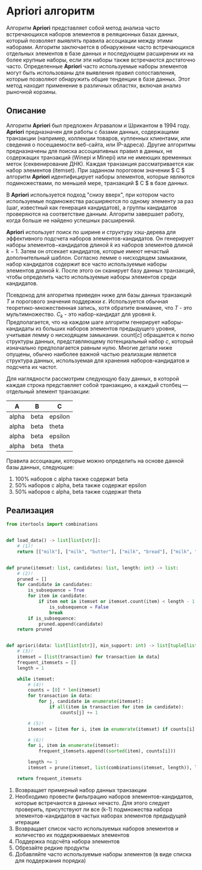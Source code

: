 
# Apriori алгоритм

Алгоритм __Apriori__ представляет собой метод анализа часто встречающихся наборов элементов в реляционных базах данных, который позволяет выявлять правила ассоциации между этими наборами. Алгоритм заключается в обнаружении часто встречающихся отдельных элементов в базе данных и последующем расширении их на более крупные наборы, если эти наборы также встречаются достаточно часто. Определенные __Apriori__ часто используемые наборы элементов могут быть использованы для выявления правил сопоставления, которые позволяют обнаружить общие тенденции в базе данных. Этот метод находит применение в различных областях, включая анализ рыночной корзины.

## Описание

Алгоритм __Apriori__ был предложен Агравалом и Шрикантом в 1994 году. __Apriori__ предназначен для работы с базами данных, содержащими транзакции (например, коллекции товаров, купленных клиентами, или сведения о посещаемости веб-сайта, или IP-адреса). Другие алгоритмы предназначены для поиска ассоциативных правил в данных, не содержащих транзакций (Winepi и Minepi) или не имеющих временных меток (секвенирование ДНК). Каждая транзакция рассматривается как набор элементов (itemset). При заданном пороговом значении $ C $ алгоритм __Apriori__ идентифицирует наборы элементов, которые являются подмножествами, по меньшей мере, транзакций $ C $ в базе данных.

В __Apriori__ используется подход "снизу вверх", при котором часто используемые подмножества расширяются по одному элементу за раз (шаг, известный как генерация кандидатов), а группы кандидатов проверяются на соответствие данным. Алгоритм завершает работу, когда больше не найдено успешных расширений.

__Apriori__ использует поиск по ширине и структуру хэш-дерева для эффективного подсчета наборов элементов-кандидатов. Он генерирует наборы элементов−кандидатов длиной $k$ из наборов элементов длиной $k-1$. Затем он отсекает кандидатов, которые имеют нечастый дополнительный шаблон. Согласно лемме о нисходящем замыкании, набор кандидатов содержит все часто используемые наборы элементов длиной $k$. После этого он сканирует базу данных транзакций, чтобы определить часто используемые наборы элементов среди кандидатов.

Псевдокод для алгоритма приведен ниже для базы данных транзакций $T$ и порогового значения поддержки $ε$. Используется обычная теоретико-множественная запись, хотя обратите внимание, что $T$ - это мультимножество. $C_k$ - это набор-кандидат для уровня $k$. Предполагается, что на каждом шаге алгоритм генерирует наборы-кандидаты из больших наборов элементов предыдущего уровня, учитывая лемму о нисходящем замыкании. $\mathrm{count}[c]$ обращается к полю структуры данных, представляющему потенциальный набор $c$, который изначально предполагается равным нулю. Многие детали ниже опущены, обычно наиболее важной частью реализации является структура данных, используемая для хранения наборов-кандидатов и подсчета их частот.

Для наглядности рассмотрим следующую базу данных, в которой каждая строка представляет собой транзакцию, а каждый столбец — отдельный элемент транзакции:

| A | B | C |
| - | - | - | 
| alpha |beta |	epsilon |
| alpha |beta |	theta |
| alpha |beta |	epsilon |
| alpha |beta |	theta  |

Правила ассоциации, которые можно определить на основе данной базы данных, следующие:

1. 100% наборов с alpha также содержат beta
2. 50% наборов с alpha, beta также содержат epsilon
3. 50% наборов с alpha, beta также содержат theta

## Реализация

```python title="python"
from itertools import combinations


def load_data() -> list[list[str]]:
    # (1)!
    return [["milk"], ["milk", "butter"], ["milk", "bread"], ["milk", "bread", "chips"]]


def prune(itemset: list, candidates: list, length: int) -> list:
    # (2)!
    pruned = []
    for candidate in candidates:
        is_subsequence = True
        for item in candidate:
            if item not in itemset or itemset.count(item) < length - 1:
                is_subsequence = False
                break
        if is_subsequence:
            pruned.append(candidate)
    return pruned


def apriori(data: list[list[str]], min_support: int) -> list[tuple[list[str], int]]:
    # (3)!
    itemset = [list(transaction) for transaction in data]
    frequent_itemsets = []
    length = 1

    while itemset:
        # (4)!
        counts = [0] * len(itemset)
        for transaction in data:
            for j, candidate in enumerate(itemset):
                if all(item in transaction for item in candidate):
                    counts[j] += 1

        # (5)!
        itemset = [item for i, item in enumerate(itemset) if counts[i] >= min_support]

        # (6)!
        for i, item in enumerate(itemset):
            frequent_itemsets.append((sorted(item), counts[i]))

        length += 1
        itemset = prune(itemset, list(combinations(itemset, length)), length)

    return frequent_itemsets

```

1. Возвращает примерный набор данных транзакции
2. Необходимо провести фильтрацию наборов элементов-кандидатов, которые встречаются в данных нечасто. Для этого следует проверить, присутствуют ли все (k-1) подмножества набора элементов-кандидатов в частых наборах элементов предыдущей итерации
3. Возвращает список часто используемых наборов элементов и количество их поддерживаемых элементов
4. Поддержка подсчёта набора элементов
5. Обрезайте редкие продукты
6. Добавляйте часто используемые наборы элементов (в виде списка для поддержания порядка)